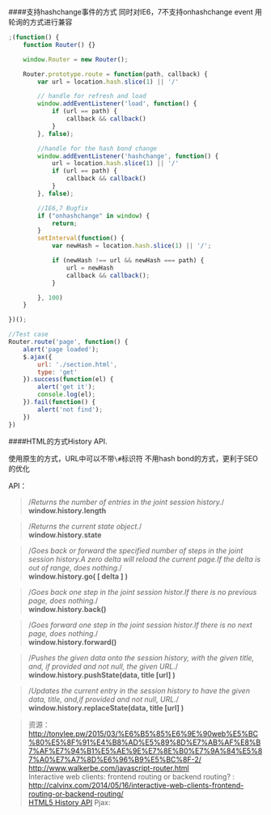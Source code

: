 ####支持hashchange事件的方式
同时对IE6，7不支持onhashchange event 用轮询的方式进行兼容

```javascript
;(function() {
    function Router() {}

    window.Router = new Router();

    Router.prototype.route = function(path, callback) {
        var url = location.hash.slice(1) || '/'

        // handle for refresh and load
        window.addEventListener('load', function() {
            if (url == path) {
                callback && callback()
            }
        }, false);

        //handle for the hash bond change
        window.addEventListener('hashchange', function() {
            url = location.hash.slice(1) || '/'
            if (url == path) {
                callback && callback()
            }
        }, false);

        //IE6,7 Bugfix
        if ("onhashchange" in window) {
            return;
        }
        setInterval(function() {
            var newHash = location.hash.slice(1) || '/';

            if (newHash !== url && newHash === path) {
                url = newHash
                callback && callback();
            }

        }, 100)
    }

})();

//Test case
Router.route('page', function() {
    alert('page loaded');
    $.ajax({
        url: './section.html',
        type: 'get'
    }).success(function(el) {
        alert('get it');
        console.log(el);
    }).fail(function() {
        alert('not find');
    })
})
```

####HTML的方式History API. 

使用原生的方式，URL中可以不带`\#`标识符 不用hash bond的方式，更利于SEO的优化

API：
> /*Returns the number of entries in the joint session history.*/   
  **window.history.length**

> /*Returns the current state object.*/  
  **window.history.state**

> /*Goes back or forward the specified number of steps in the joint session history.A zero delta will reload the current page.If the delta is out of range, does nothing.*/  
  **window.history.go( [ delta ] )**

> /*Goes back one step in the joint session histor.If there is no previous page, does nothing.*/   
  **window.history.back()**

> /*Goes forward one step in the joint session histor.If there is no next page, does nothing.*/  
  **window.history.forward()**

> /*Pushes the given data onto the session history, with the given title, and, if provided and not null, the given URL.*/  
  **window.history.pushState(data, title [url] )**

> /*Updates the current entry in the session history to have the given data, title, and,if provided and not null, URL.*/  
  **window.history.replaceState(data, title [url] )**



> 资源：  
> http://tonylee.pw/2015/03/%E6%B5%85%E6%9E%90web%E5%BC%80%E5%8F%91%E4%B8%AD%E5%89%8D%E7%AB%AF%E8%B7%AF%E7%94%B1%E5%AE%9E%E7%8E%B0%E7%9A%84%E5%87%A0%E7%A7%8D%E6%96%B9%E5%BC%8F-2/  
> http://www.walkerbe.com/javascript-router.html  
> Interactive web clients: frontend routing or backend routing? :   
> http://calvinx.com/2014/05/16/interactive-web-clients-frontend-routing-or-backend-routing/  
> [HTML5 History API](https://developer.mozilla.org/en-US/docs/Web/API/History)
> Pjax: 
